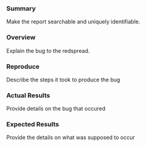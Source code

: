 ### Summary
Make the report searchable and uniquely identifiable.

### Overview
Explain the bug to the redspread.

### Reproduce
Describe the steps it took to produce the bug

### Actual Results
Provide details on the bug that occured

### Expected Results
Provide the details on what was supposed to occur
